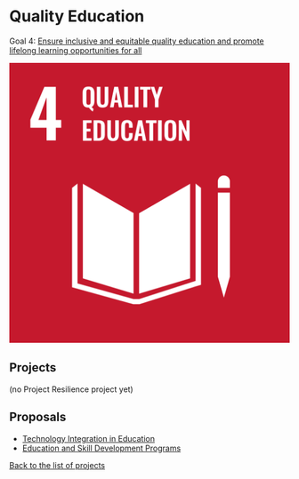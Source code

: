# Quality Education

Goal 4: [Ensure inclusive and equitable quality education and promote lifelong learning opportunities for all](https://sdgs.un.org/goals/goal4)

[![Goal 4](../images/sdgs/E-WEB-Goal-04.png)](https://sdgs.un.org/goals/goal4)

## Projects

(no Project Resilience project yet)

## Proposals

- [Technology Integration in Education](../proposals/technology_education.md)
- [Education and Skill Development Programs](../proposals/education_skill_dev.md)

[Back to the list of projects](../README.md)